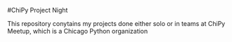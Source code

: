 #ChiPy Project Night

This repository conytains my projects done either solo or in teams at ChiPy Meetup, which is a Chicago Python organization